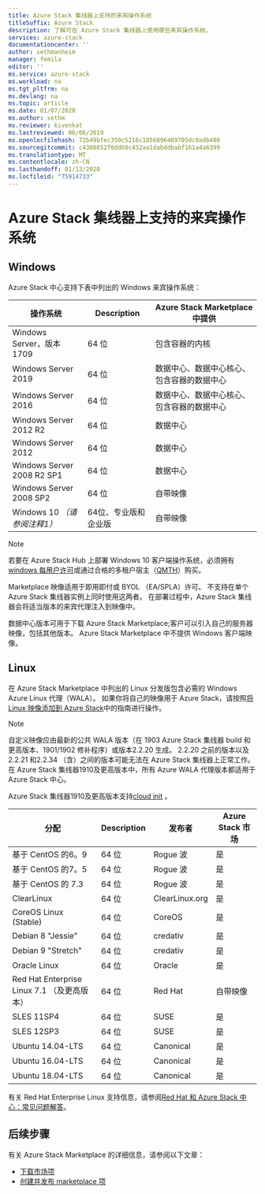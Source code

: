 ```yaml
---
title: Azure Stack 集线器上支持的来宾操作系统
titleSuffix: Azure Stack
description: 了解可在 Azure Stack 集线器上使用哪些来宾操作系统。
services: azure-stack
documentationcenter: ''
author: sethmanheim
manager: femila
editor: ''
ms.service: azure-stack
ms.workload: na
ms.tgt_pltfrm: na
ms.devlang: na
ms.topic: article
ms.date: 01/07/2020
ms.author: sethm
ms.reviewer: kivenkat
ms.lastreviewed: 06/06/2019
ms.openlocfilehash: 72b49bfec350c5216c1856096489705dc0adb486
ms.sourcegitcommit: c4368652f0dd68c432aa1dabddbabf161a4a6399
ms.translationtype: MT
ms.contentlocale: zh-CN
ms.lasthandoff: 01/13/2020
ms.locfileid: "75914733"
---
```

# <a name="guest-operating-systems-supported-on-azure-stack-hub"></a>Azure Stack 集线器上支持的来宾操作系统

## <a name="windows"></a>Windows

Azure Stack 中心支持下表中列出的 Windows 来宾操作系统：

| 操作系统 | Description | Azure Stack Marketplace 中提供 |
| --- | --- | --- |
| Windows Server，版本 1709 | 64 位 | 包含容器的内核 |
| Windows Server 2019 | 64 位 |  数据中心、数据中心核心、包含容器的数据中心 |
| Windows Server 2016 | 64 位 |  数据中心、数据中心核心、包含容器的数据中心 |
| Windows Server 2012 R2 | 64 位 |  数据中心 |
| Windows Server 2012 | 64 位 |  数据中心 |
| Windows Server 2008 R2 SP1 | 64 位 |  数据中心 |
| Windows Server 2008 SP2 | 64 位 |  自带映像 |
| Windows 10 *（请参阅注释1）* | 64位、专业版和企业版 | 自带映像 |

> [!NOTE]
> 若要在 Azure Stack Hub 上部署 Windows 10 客户端操作系统，必须拥有[windows 每用户许可](https://www.microsoft.com/licensing/product-licensing/windows10.aspx)或通过合格的多租户宿主（[QMTH](https://www.microsoft.com/CloudandHosting/licensing_sca.aspx)）购买。

Marketplace 映像适用于即用即付或 BYOL （EA/SPLA）许可。 不支持在单个 Azure Stack 集线器实例上同时使用这两者。 在部署过程中，Azure Stack 集线器会将适当版本的来宾代理注入到映像中。

数据中心版本可用于下载 Azure Stack Marketplace;客户可以引入自己的服务器映像，包括其他版本。 Azure Stack Marketplace 中不提供 Windows 客户端映像。

## <a name="linux"></a>Linux

在 Azure Stack Marketplace 中列出的 Linux 分发版包含必需的 Windows Azure Linux 代理（WALA）。 如果你将自己的映像用于 Azure Stack，请按照[将 Linux 映像添加到 Azure Stack](azure-stack-linux.md)中的指南进行操作。

> [!NOTE]
> 自定义映像应由最新的公共 WALA 版本（在 1903 Azure Stack 集线器 build 和更高版本、1901/1902 修补程序）或版本2.2.20 生成。 2\.2.20 之前的版本以及2.2.21 和2.2.34 （含）之间的版本可能无法在 Azure Stack 集线器上正常工作。 在 Azure Stack 集线器1910及更高版本中，所有 Azure WALA 代理版本都适用于 Azure Stack 中心。
>
> Azure Stack 集线器1910及更高版本支持[cloud init](https://cloud-init.io/) 。

| 分配 | Description | 发布者 | Azure Stack 市场 |
| --- | --- | --- | --- |
| 基于 CentOS 的6。9 | 64 位 | Rogue 波 | 是 |
| 基于 CentOS 的7。5 | 64 位 | Rogue 波 | 是 |
| 基于 CentOS 的 7.3 | 64 位 | Rogue 波 | 是 |
| ClearLinux | 64 位 | ClearLinux.org | 是 |
| CoreOS Linux (Stable) |  64 位 | CoreOS | 是 |
| Debian 8 "Jessie" | 64 位 | credativ |  是 |
| Debian 9 "Stretch" | 64 位 | credativ | 是 |
| Oracle Linux | 64 位 | Oracle | 是 |
| Red Hat Enterprise Linux 7.1 （及更高版本） | 64 位 | Red Hat | 自带映像 |
| SLES 11SP4 | 64 位 | SUSE | 是 |
| SLES 12SP3 | 64 位 | SUSE | 是 |
| Ubuntu 14.04-LTS | 64 位 | Canonical | 是 |
| Ubuntu 16.04-LTS | 64 位 | Canonical | 是 |
| Ubuntu 18.04-LTS | 64 位 | Canonical | 是 |

有关 Red Hat Enterprise Linux 支持信息，请参阅[Red Hat 和 Azure Stack 中心：常见问题解答](https://access.redhat.com/articles/3413531)。

## <a name="next-steps"></a>后续步骤

有关 Azure Stack Marketplace 的详细信息，请参阅以下文章：

- [下载市场项](azure-stack-download-azure-marketplace-item.md)  
- [创建并发布 marketplace 项](azure-stack-create-and-publish-marketplace-item.md)
